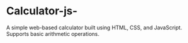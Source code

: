# Calculator-js-
A simple web-based calculator built using HTML, CSS, and JavaScript. Supports basic arithmetic operations.
